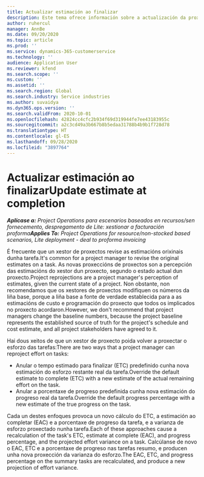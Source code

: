 ```yaml
---
title: Actualizar estimación ao finalizar
description: Este tema ofrece información sobre a actualización da proxección do esforzo nun proxecto.
author: ruhercul
manager: AnnBe
ms.date: 09/20/2020
ms.topic: article
ms.prod: ''
ms.service: dynamics-365-customerservice
ms.technology: ''
audience: Application User
ms.reviewer: kfend
ms.search.scope: ''
ms.custom: ''
ms.assetid: ''
ms.search.region: Global
ms.search.industry: Service industries
ms.author: suvaidya
ms.dyn365.ops.version: ''
ms.search.validFrom: 2020-10-01
ms.openlocfilehash: 42824cc4cfc2b934f69d319944fe7ee43183955c
ms.sourcegitcommit: a2c3cd49a3b667b8b5edaa31788b4b9b1f728d78
ms.translationtype: HT
ms.contentlocale: gl-ES
ms.lasthandoff: 09/28/2020
ms.locfileid: "3897764"
---
```

# <a name="update-estimate-at-completion"></a><span data-ttu-id="de61b-103">Actualizar estimación ao finalizar</span><span class="sxs-lookup"><span data-stu-id="de61b-103">Update estimate at completion</span></span>

<span data-ttu-id="de61b-104">_**Aplícase a:** Project Operations para escenarios baseados en recursos/sen fornecemento, despregamento de Lite: xestionar a facturación proforma_</span><span class="sxs-lookup"><span data-stu-id="de61b-104">_**Applies To:** Project Operations for resource/non-stocked based scenarios, Lite deployment - deal to proforma invoicing_</span></span>

<span data-ttu-id="de61b-105">É frecuente que un xestor de proxectos revise as estimacións orixinais dunha tarefa.</span><span class="sxs-lookup"><span data-stu-id="de61b-105">It's common for a project manager to revise the original estimates on a task.</span></span> <span data-ttu-id="de61b-106">As novas proxeccións de proxectos son a percepción das estimacións do xestor dun proxecto, segundo o estado actual dun proxecto.</span><span class="sxs-lookup"><span data-stu-id="de61b-106">Project reprojections are a project manager's perception of estimates, given the current state of a project.</span></span> <span data-ttu-id="de61b-107">Non obstante, non recomendamos que os xestores de proxectos modifiquen os números da liña base, porque a liña base a fonte de verdade establecida para a as estimacións de custo e programación do proxecto que todos os implicados no proxecto acordaron.</span><span class="sxs-lookup"><span data-stu-id="de61b-107">However, we don't recommend that project managers change the baseline numbers, because the project baseline represents the established source of truth for the project's schedule and cost estimate, and all project stakeholders have agreed to it.</span></span>

<span data-ttu-id="de61b-108">Hai dous xeitos de que un xestor de proxecto poida volver a proxectar o esforzo das tarefas:</span><span class="sxs-lookup"><span data-stu-id="de61b-108">There are two ways that a project manager can reproject effort on tasks:</span></span>

- <span data-ttu-id="de61b-109">Anular o tempo estimado para finalizar (ETC) predefinido cunha nova estimación do esforzo restante real da tarefa.</span><span class="sxs-lookup"><span data-stu-id="de61b-109">Override the default estimate to complete (ETC) with a new estimate of the actual remaining effort on the task.</span></span> 
- <span data-ttu-id="de61b-110">Anular a porcentaxe de progreso predefinida cunha nova estimación do progreso real da tarefa.</span><span class="sxs-lookup"><span data-stu-id="de61b-110">Override the default progress percentage with a new estimate of the true progress on the task.</span></span>

<span data-ttu-id="de61b-111">Cada un destes enfoques provoca un novo cálculo do ETC, a estimación ao completar (EAC) e a porcentaxe de progreso da tarefa, e a varianza de esforzo proxectado nunha tarefa.</span><span class="sxs-lookup"><span data-stu-id="de61b-111">Each of these approaches cause a recalculation of the task's ETC, estimate at complete (EAC), and progress percentage, and the projected effort variance on a task.</span></span> <span data-ttu-id="de61b-112">Calcúlanse de novo o EAC, ETC e a porcentaxe de progreso nas tarefas resumo, e producen unha nova proxección da varianza do esforzo.</span><span class="sxs-lookup"><span data-stu-id="de61b-112">The EAC, ETC, and progress percentage on the summary tasks are recalculated, and produce a new projection of effort variance.</span></span>
